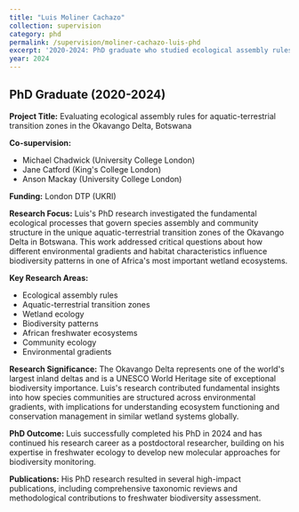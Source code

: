 ```yaml
---
title: "Luis Moliner Cachazo"
collection: supervision
category: phd
permalink: /supervision/moliner-cachazo-luis-phd
excerpt: '2020-2024: PhD graduate who studied ecological assembly rules in aquatic-terrestrial transition zones of the Okavango Delta.'
year: 2024
---
```


## PhD Graduate (2020-2024)

**Project Title:** Evaluating ecological assembly rules for aquatic-terrestrial transition zones in the Okavango Delta, Botswana

**Co-supervision:** 
- Michael Chadwick (University College London)
- Jane Catford (King's College London)
- Anson Mackay (University College London)

**Funding:** London DTP (UKRI)

**Research Focus:**
Luis's PhD research investigated the fundamental ecological processes that govern species assembly and community structure in the unique aquatic-terrestrial transition zones of the Okavango Delta in Botswana. This work addressed critical questions about how different environmental gradients and habitat characteristics influence biodiversity patterns in one of Africa's most important wetland ecosystems.

**Key Research Areas:**
- Ecological assembly rules
- Aquatic-terrestrial transition zones
- Wetland ecology
- Biodiversity patterns
- African freshwater ecosystems
- Community ecology
- Environmental gradients

**Research Significance:**
The Okavango Delta represents one of the world's largest inland deltas and is a UNESCO World Heritage site of exceptional biodiversity importance. Luis's research contributed fundamental insights into how species communities are structured across environmental gradients, with implications for understanding ecosystem functioning and conservation management in similar wetland systems globally.

**PhD Outcome:**
Luis successfully completed his PhD in 2024 and has continued his research career as a postdoctoral researcher, building on his expertise in freshwater ecology to develop new molecular approaches for biodiversity monitoring.

**Publications:**
His PhD research resulted in several high-impact publications, including comprehensive taxonomic reviews and methodological contributions to freshwater biodiversity assessment.
